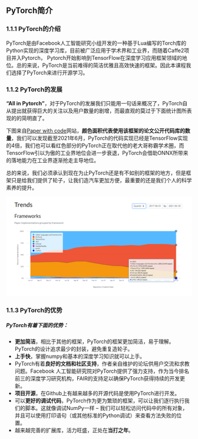 ## PyTorch简介

### 1.1.1 PyTorch的介绍

PyTorch是由Facebook人工智能研究小组开发的一种基于Lua编写的Torch库的Python实现的深度学习库，目前被广泛应用于学术界和工业界，而随着Caffe2项目并入Pytorch， Pytorch开始影响到TensorFlow在深度学习应用框架领域的地位。总的来说，PyTorch是当前难得的简洁优雅且高效快速的框架。因此本课程我们选择了PyTorch来进行开源学习。

### 1.1.2 PyTorch的发展

**“All in Pytorch”**，对于PyTorch的发展我们只能用一句话来概况了，PyTorch自从提出就获得巨大的关注以及用户数量的剧增，而最直观的莫过于下面统计图所表现的的简明直了。

下图来自[Paper with code](https://paperswithcode.com/trends)网站，**颜色面积代表使用该框架的论文公开代码库的数量**，我们可以发现截至2021年6月，PyTorch的代码实现已经是TensorFlow实现的4倍，我们也可以看红色部分的PyTorch正在取代他的老大哥称霸学术圈，而TensorFlow引以为傲的工业界地位会进一步衰退，PyTorch会借助ONNX所带来的落地能力在工业界逐渐抢走主导地位。

总的来说，我们必须承认到现在为止PyTorch还是有不如别的框架的地方，但是框架只是给我们提供了轮子，让我们造汽车更加方便，最重要的还是我们个人的科学素养的提升。

![](figures/主流框架对比.png)

### 1.1.3 PyTorch的优势

##### PyTorch有着下面的优势：

+ **更加简洁**，相比于其他的框架，PyTorch的框架更加简洁，易于理解。PyTorch的设计追求最少的封装，避免重复造轮子。
+ **上手快**，掌握numpy和基本的深度学习知识就可以上手。
+ PyTorch有着**良好的文档和社区支持**，作者亲自维护的论坛供用户交流和求教问题。Facebook 人工智能研究院对PyTorch提供了强力支持，作为当今排名前三的深度学习研究机构，FAIR的支持足以确保PyTorch获得持续的开发更新。
+ **项目开源**，在Github上有越来越多的开源代码是使用PyTorch进行开发。
+ 可以**更好的调试代码**，PyTorch作为更为繁琐的框架，可以让我们逐行执行我们的脚本。这就像调试NumPy一样 – 我们可以轻松访问代码中的所有对象，并且可以使用打印语句（或其他标准的Python调试）来查看方法失败的位置。
+ 越来越完善的扩展库，活力旺盛，正处在**当打之年**。

